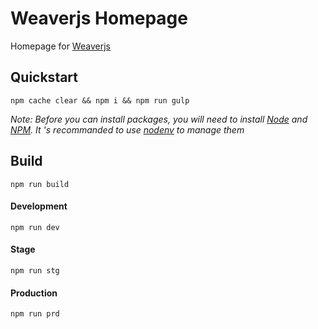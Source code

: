 # Weaverjs Homepage

Homepage for [Weaverjs](https://github.com/lecoueyl/weaverjs)

## Quickstart

```
npm cache clear && npm i && npm run gulp
```

*Note: Before you can install packages, you will need to install [Node](https://nodejs.org/) and [NPM](https://www.npmjs.com/). It 's recommanded to use [nodenv](https://github.com/nodenv/nodenv) to manage them*

## Build

```
npm run build
```

#### Development

```
npm run dev
```

#### Stage

```
npm run stg
```

#### Production

```
npm run prd
```
